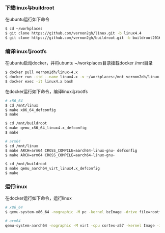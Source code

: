 ### 下载linux与buildroot

在ubuntu运行如下命令

```bash
$ cd ~/workplaces
$ git clone https://github.com/vernon2gh/linux.git -b linux4.4
$ git clone https://github.com/vernon2gh/buildroot.git -b buildroot2016.02
```

### 编译linux与rootfs

在ubuntu启动docker，并将ubuntu ~/workplaces目录挂载docker /mnt目录

```bash
$ docker pull vernon2dh/linux-4.x
$ docker run -itd --name linux4.x -v ~/workplaces:/mnt vernon2dh/linux-4.x bash
$ docker exec -it linux4.x bash
```

在docker运行如下命令，编译linux与rootfs

```bash
# x86_64
$ cd /mnt/linux
$ make x86_64_defconfig
$ make

$ cd /mnt/buildroot
$ make qemu_x86_64_linux4.x_defconfig
$ make

# arm64
$ cd /mnt/linux
$ make ARCH=arm64 CROSS_COMPILE=aarch64-linux-gnu- defconfig
$ make ARCH=arm64 CROSS_COMPILE=aarch64-linux-gnu-

$ cd /mnt/buildroot
$ make qemu_aarch64_virt_linux4.x_defconfig
$ make
```

### 运行linux

在docker运行如下命令，运行linux

```bash
# x86_64
$ qemu-system-x86_64 -nographic -M pc -kernel bzImage -drive file=rootfs.ext4,if=ide,format=raw -append "root=/dev/sda console=ttyS0"

# arm64
qemu-system-aarch64 -nographic -M virt -cpu cortex-a57 -kernel Image -initrd rootfs.cpio -append "console=ttyAMA0"
```
